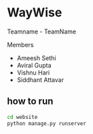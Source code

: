 # WayWise

Teamname - TeamName

Members
- Ameesh Sethi
- Aviral Gupta
- Vishnu Hari
- Siddhant Attavar

## how to run
```bash
cd website
python manage.py runserver
```